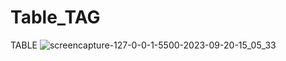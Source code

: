 # Table_TAG
 TABLE
![screencapture-127-0-0-1-5500-2023-09-20-15_05_33](https://github.com/Ansh-02/Table_TAG/assets/144118177/e2e51710-ff99-4f78-8b2f-1fe7c19e55ef)

